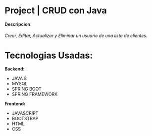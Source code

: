 # Project | CRUD con Java

**Descripcion:**

###### Crear, Editar, Actualizar y Eliminar un usuario de una lista de clientes.

# Tecnologias Usadas:

**Backend:**
- JAVA 8 
- MYSQL
- SPRING BOOT
- SPRING FRAMEWORK

**Frontend:**
- JAVASCRIPT
- BOOTSTRAP
- HTML
- CSS

